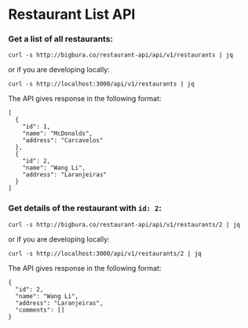# Restaurant List API

### Get a list of all restaurants:
```
curl -s http://bigbura.co/restaurant-api/api/v1/restaurants | jq
```
or if you are developing locally:
```
curl -s http://localhost:3000/api/v1/restaurants | jq
```
The API gives response in the following format:
```
[
  {
    "id": 1,
    "name": "McDonalds",
    "address": "Carcavelos"
  },
  {
    "id": 2,
    "name": "Wang Li",
    "address": "Laranjeiras"
  }
]

```

### Get details of the restaurant with ` id: 2 `:
```
curl -s http://bigbura.co/restaurant-api/api/v1/restaurants/2 | jq
```
or if you are developing locally:
```
curl -s http://localhost:3000/api/v1/restaurants/2 | jq
```
The API gives response in the following format:
```
{
  "id": 2,
  "name": "Wang Li",
  "address": "Laranjeiras",
  "comments": []
}
```
